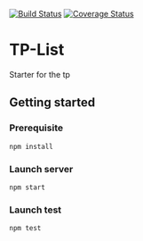 [![Build Status](https://travis-ci.org/Nath33/tp_list.svg?branch=master)](https://travis-ci.org/Nath33/tp_list)
[![Coverage Status](https://coveralls.io/repos/github/Nath33/tp_list/badge.svg?branch=master)](https://coveralls.io/github/Nath33/tp_list?branch=master)

# TP-List

Starter for the tp

## Getting started

### Prerequisite

`npm install`

### Launch server

`npm start`

### Launch test

`npm test`
